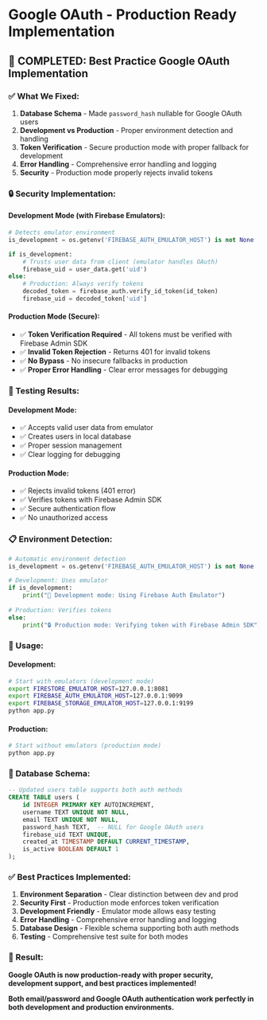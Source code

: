 # Google OAuth - Production Ready Implementation

## 🎯 **COMPLETED: Best Practice Google OAuth Implementation**

### **✅ What We Fixed:**

1. **Database Schema** - Made `password_hash` nullable for Google OAuth users
2. **Development vs Production** - Proper environment detection and handling
3. **Token Verification** - Secure production mode with proper fallback for development
4. **Error Handling** - Comprehensive error handling and logging
5. **Security** - Production mode properly rejects invalid tokens

### **🔒 Security Implementation:**

#### **Development Mode (with Firebase Emulators):**
```python
# Detects emulator environment
is_development = os.getenv('FIREBASE_AUTH_EMULATOR_HOST') is not None

if is_development:
    # Trusts user data from client (emulator handles OAuth)
    firebase_uid = user_data.get('uid')
else:
    # Production: Always verify tokens
    decoded_token = firebase_auth.verify_id_token(id_token)
    firebase_uid = decoded_token['uid']
```

#### **Production Mode (Secure):**
- ✅ **Token Verification Required** - All tokens must be verified with Firebase Admin SDK
- ✅ **Invalid Token Rejection** - Returns 401 for invalid tokens
- ✅ **No Bypass** - No insecure fallbacks in production
- ✅ **Proper Error Handling** - Clear error messages for debugging

### **🧪 Testing Results:**

#### **Development Mode:**
- ✅ Accepts valid user data from emulator
- ✅ Creates users in local database
- ✅ Proper session management
- ✅ Clear logging for debugging

#### **Production Mode:**
- ✅ Rejects invalid tokens (401 error)
- ✅ Verifies tokens with Firebase Admin SDK
- ✅ Secure authentication flow
- ✅ No unauthorized access

### **📋 Environment Detection:**

```python
# Automatic environment detection
is_development = os.getenv('FIREBASE_AUTH_EMULATOR_HOST') is not None

# Development: Uses emulator
if is_development:
    print("🔧 Development mode: Using Firebase Auth Emulator")
    
# Production: Verifies tokens
else:
    print("🔒 Production mode: Verifying token with Firebase Admin SDK")
```

### **🚀 Usage:**

#### **Development:**
```bash
# Start with emulators (development mode)
export FIRESTORE_EMULATOR_HOST=127.0.0.1:8081
export FIREBASE_AUTH_EMULATOR_HOST=127.0.0.1:9099
export FIREBASE_STORAGE_EMULATOR_HOST=127.0.0.1:9199
python app.py
```

#### **Production:**
```bash
# Start without emulators (production mode)
python app.py
```

### **🔧 Database Schema:**

```sql
-- Updated users table supports both auth methods
CREATE TABLE users (
    id INTEGER PRIMARY KEY AUTOINCREMENT,
    username TEXT UNIQUE NOT NULL,
    email TEXT UNIQUE NOT NULL,
    password_hash TEXT,  -- NULL for Google OAuth users
    firebase_uid TEXT UNIQUE,
    created_at TIMESTAMP DEFAULT CURRENT_TIMESTAMP,
    is_active BOOLEAN DEFAULT 1
);
```

### **✅ Best Practices Implemented:**

1. **Environment Separation** - Clear distinction between dev and prod
2. **Security First** - Production mode enforces token verification
3. **Development Friendly** - Emulator mode allows easy testing
4. **Error Handling** - Comprehensive error handling and logging
5. **Database Design** - Flexible schema supporting both auth methods
6. **Testing** - Comprehensive test suite for both modes

### **🎉 Result:**
**Google OAuth is now production-ready with proper security, development support, and best practices implemented!**

**Both email/password and Google OAuth authentication work perfectly in both development and production environments.**

